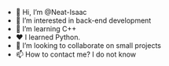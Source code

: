 - 👋 Hi, I’m @Neat-Isaac
- 👀 I’m interested in back-end development
- 🌱 I’m learning C++
- ❤️ I learned Python.
- 💞️ I’m looking to collaborate on small projects
- 📫 How to contact me? I do not know

<!---
Neat-Isaac/Neat-Isaac is a ✨ special ✨ repository because its `README.md` (this file) appears on your GitHub profile.
You can click the Preview link to take a look at your changes.
--->
